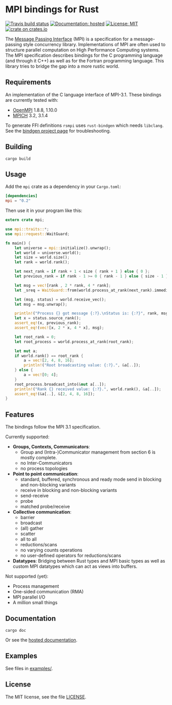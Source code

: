 # MPI bindings for Rust

[![Travis build status][travis-shield]][travis] [![Documentation: hosted][doc-shield]][doc] [![License: MIT][license-shield]][license] [![crate on crates.io][crate-shield]][crate]

The [Message Passing Interface][MPI] (MPI) is a specification for a
message-passing style concurrency library. Implementations of MPI are often used to structure
parallel computation on High Performance Computing systems. The MPI specification describes
bindings for the C programming language (and through it C++) as well as for the Fortran
programming language. This library tries to bridge the gap into a more rustic world.

[travis-shield]: https://img.shields.io/travis/bsteinb/rsmpi.svg?style=flat-square
[travis]: https://travis-ci.org/bsteinb/rsmpi
[doc-shield]: https://img.shields.io/badge/documentation-hosted-blue.svg?style=flat-square
[doc]: http://bsteinb.github.io/rsmpi/
[license-shield]: https://img.shields.io/github/license/bsteinb/rsmpi.svg?style=flat-square
[license]: https://github.com/bsteinb/rsmpi/blob/master/LICENSE
[crate-shield]: https://img.shields.io/crates/v/mpi.svg?style=flat-square
[crate]: https://crates.io/crates/mpi
[MPI]: http://www.mpi-forum.org

## Requirements

An implementation of the C language interface of MPI-3.1. These bindings are currently tested with:

- [OpenMPI][OpenMPI] 1.8.8, 1.10.0
- [MPICH][MPICH] 3.2, 3.1.4

To generate FFI definitions `rsmpi` uses `rust-bindgen` which needs `libclang`. See the [bindgen project page][bindgen] for troubleshooting.

[OpenMPI]: https://www.open-mpi.org
[MPICH]: https://www.mpich.org
[bindgen]: https://github.com/crabtw/rust-bindgen

## Building

```
cargo build
```

## Usage

Add the `mpi` crate as a dependency in your `Cargo.toml`:

```toml
[dependencies]
mpi = "0.2"
```

Then use it in your program like this:

```rust
extern crate mpi;

use mpi::traits::*;
use mpi::request::WaitGuard;

fn main() {
    let universe = mpi::initialize().unwrap();
    let world = universe.world();
    let size = world.size();
    let rank = world.rank();

    let next_rank = if rank + 1 < size { rank + 1 } else { 0 };
    let previous_rank = if rank - 1 >= 0 { rank - 1 } else { size - 1 };

    let msg = vec![rank , 2 * rank, 4 * rank];
    let _sreq = WaitGuard::from(world.process_at_rank(next_rank).immediate_send(&msg[..]));

    let (msg, status) = world.receive_vec();
    let msg = msg.unwrap();

    println!("Process {} got message {:?}.\nStatus is: {:?}", rank, msg, status);
    let x = status.source_rank();
    assert_eq!(x, previous_rank);
    assert_eq!(vec![x, 2 * x, 4 * x], msg);

    let root_rank = 0;
    let root_process = world.process_at_rank(root_rank);

    let mut a;
    if world.rank() == root_rank {
        a = vec![2, 4, 8, 16];
        println!("Root broadcasting value: {:?}.", &a[..]);
    } else {
        a = vec![0; 4];
    }
    root_process.broadcast_into(&mut a[..]);
    println!("Rank {} received value: {:?}.", world.rank(), &a[..]);
    assert_eq!(&a[..], &[2, 4, 8, 16]);
}
```

## Features

The bindings follow the MPI 3.1 specification.

Currently supported:

- **Groups, Contexts, Communicators**:
  - Group and (Intra-)Communicator management from section 6 is mostly complete.
  - no Inter-Communicators
  - no process topologies
- **Point to point communication**:
  - standard, buffered, synchronous and ready mode send in blocking and non-blocking variants
  - receive in blocking and non-blocking variants
  - send-receive
  - probe
  - matched probe/receive
- **Collective communication**:
  - barrier
  - broadcast
  - (all) gather
  - scatter
  - all to all
  - reductions/scans
  - no varying counts operations
  - no user-defined operators for reductions/scans
- **Datatypes**: Bridging between Rust types and MPI basic types as well as custom MPI datatypes which can act as views into buffers.

Not supported (yet):

- Process management
- One-sided communication (RMA)
- MPI parallel I/O
- A million small things

## Documentation

```
cargo doc
```

Or see the [hosted documentation][doc].

## Examples

See files in [examples/][examples].

[examples]: https://github.com/bsteinb/rsmpi/tree/master/examples

## License

The MIT license, see the file [LICENSE][license].
